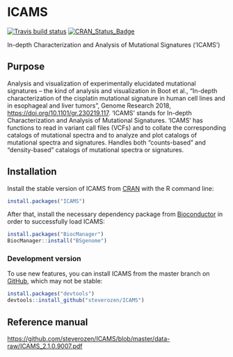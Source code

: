 
<!-- README.md is generated from README.Rmd. Please edit that file -->

# ICAMS

<!-- badges: start -->

[![Travis build
status](https://travis-ci.org/steverozen/ICAMS.svg?branch=master)](https://travis-ci.org/steverozen/ICAMS)
[![CRAN\_Status\_Badge](http://www.r-pkg.org/badges/version/ICAMS)](https://cran.r-project.org/package=ICAMS)

<!-- badges: end -->

In-depth Characterization and Analysis of Mutational Signatures
(‘ICAMS’)

## Purpose

Analysis and visualization of experimentally elucidated mutational
signatures – the kind of analysis and visualization in Boot et al.,
“In-depth characterization of the cisplatin mutational signature in
human cell lines and in esophageal and liver tumors”, Genome Research
2018, <https://doi.org/10.1101/gr.230219.117>. ‘ICAMS’ stands for
In-depth Characterization and Analysis of Mutational Signatures. ‘ICAMS’
has functions to read in variant call files (VCFs) and to collate the
corresponding catalogs of mutational spectra and to analyze and plot
catalogs of mutational spectra and signatures. Handles both
“counts-based” and “density-based” catalogs of mutational spectra or
signatures.

## Installation

Install the stable version of ICAMS from
[CRAN](https://cran.r-project.org/) with the R command line:

``` r
install.packages("ICAMS")
```

After that, install the necessary dependency package from
[Bioconductor](https://www.bioconductor.org/) in order to successfully
load ICAMS:

``` r
install.packages("BiocManager")
BiocManager::install("BSgenome")
```

### Development version

To use new features, you can install ICAMS from the master branch on
[GitHub](https://github.com/), which may not be stable:

``` r
install.packages("devtools")
devtools::install_github("steverozen/ICAMS")
```

## Reference manual

<https://github.com/steverozen/ICAMS/blob/master/data-raw/ICAMS_2.1.0.9007.pdf>

